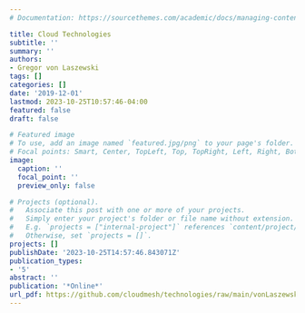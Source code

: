 ```yaml
---
# Documentation: https://sourcethemes.com/academic/docs/managing-content/

title: Cloud Technologies
subtitle: ''
summary: ''
authors:
- Gregor von Laszewski
tags: []
categories: []
date: '2019-12-01'
lastmod: 2023-10-25T10:57:46-04:00
featured: false
draft: false

# Featured image
# To use, add an image named `featured.jpg/png` to your page's folder.
# Focal points: Smart, Center, TopLeft, Top, TopRight, Left, Right, BottomLeft, Bottom, BottomRight.
image:
  caption: ''
  focal_point: ''
  preview_only: false

# Projects (optional).
#   Associate this post with one or more of your projects.
#   Simply enter your project's folder or file name without extension.
#   E.g. `projects = ["internal-project"]` references `content/project/deep-learning/index.md`.
#   Otherwise, set `projects = []`.
projects: []
publishDate: '2023-10-25T14:57:46.843071Z'
publication_types:
- '5'
abstract: ''
publication: '*Online*'
url_pdf: https://github.com/cloudmesh/technologies/raw/main/vonLaszewski-cloud-technologies.pdf
---
```

